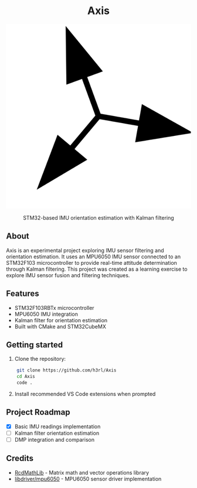 <!-- Logo Section  -->
<div align="center">
    <h1>Axis</h1>
    <img src="./assets/logo.svg">
</div>

<div align="center">
    <p>STM32-based IMU orientation estimation with Kalman filtering</p>
</div>

## About
Axis is an experimental project exploring IMU sensor filtering and orientation estimation. It uses an MPU6050 IMU sensor connected to an STM32F103 microcontroller to provide real-time attitude determination through Kalman filtering. This project was created as a learning exercise to explore IMU sensor fusion and filtering techniques.

<!-- 
## Demo
Comming soon?

<div align="center">
    <img alt="demo" src="demo.gif">
</div>
-->

## Features
- STM32F103RBTx microcontroller
- MPU6050 IMU integration
- Kalman filter for orientation estimation
- Built with CMake and STM32CubeMX

## Getting started

1. Clone the repository:

```bash
    git clone https://github.com/h3rl/Axis
    cd Axis
    code .
```
2. Install recommended VS Code extensions when prompted

## Project Roadmap
- [x] Basic IMU readings implementation
- [ ] Kalman filter orientation estimation
- [ ] DMP integration and comparison

## Credits

- [RcdMathLib](https://git.imp.fu-berlin.de/zkasmi/RcdMathLib/-/tree/master) - Matrix math and vector operations library
- [libdriver/mpu6050](https://github.com/libdriver/mpu6050) - MPU6050 sensor driver implementation
